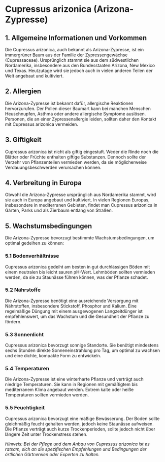 # Cupressus arizonica (Arizona-Zypresse)

## 1. Allgemeine Informationen und Vorkommen
Die Cupressus arizonica, auch bekannt als Arizona-Zypresse, ist ein immergrüner Baum aus der Familie der Zypressengewächse (Cupressaceae). Ursprünglich stammt sie aus dem südwestlichen Nordamerika, insbesondere aus den Bundesstaaten Arizona, New Mexico und Texas. Heutzutage wird sie jedoch auch in vielen anderen Teilen der Welt angebaut und kultiviert.

## 2. Allergien
Die Arizona-Zypresse ist bekannt dafür, allergische Reaktionen hervorzurufen. Der Pollen dieser Baumart kann bei manchen Menschen Heuschnupfen, Asthma oder andere allergische Symptome auslösen. Personen, die an einer Zypressenallergie leiden, sollten daher den Kontakt mit Cupressus arizonica vermeiden.

## 3. Giftigkeit
Cupressus arizonica ist nicht als giftig eingestuft. Weder die Rinde noch die Blätter oder Früchte enthalten giftige Substanzen. Dennoch sollte der Verzehr von Pflanzenteilen vermieden werden, da sie möglicherweise Verdauungsbeschwerden verursachen können.

## 4. Verbreitung in Europa
Obwohl die Arizona-Zypresse ursprünglich aus Nordamerika stammt, wird sie auch in Europa angebaut und kultiviert. In vielen Regionen Europas, insbesondere in mediterranen Gebieten, findet man Cupressus arizonica in Gärten, Parks und als Zierbaum entlang von Straßen.

## 5. Wachstumsbedingungen
Die Arizona-Zypresse bevorzugt bestimmte Wachstumsbedingungen, um optimal gedeihen zu können:

### 5.1 Bodenverhältnisse
Cupressus arizonica gedeiht am besten in gut durchlässigen Böden mit einem neutralen bis leicht sauren pH-Wert. Lehmböden sollten vermieden werden, da sie zu Staunässe führen können, was der Pflanze schadet.

### 5.2 Nährstoffe
Die Arizona-Zypresse benötigt eine ausreichende Versorgung mit Nährstoffen, insbesondere Stickstoff, Phosphor und Kalium. Eine regelmäßige Düngung mit einem ausgewogenen Langzeitdünger ist empfehlenswert, um das Wachstum und die Gesundheit der Pflanze zu fördern.

### 5.3 Sonnenlicht
Cupressus arizonica bevorzugt sonnige Standorte. Sie benötigt mindestens sechs Stunden direkte Sonneneinstrahlung pro Tag, um optimal zu wachsen und eine dichte, kompakte Form zu entwickeln.

### 5.4 Temperaturen
Die Arizona-Zypresse ist eine winterharte Pflanze und verträgt auch niedrige Temperaturen. Sie kann in Regionen mit gemäßigtem bis mediterranem Klima angebaut werden. Extrem kalte oder heiße Temperaturen sollten vermieden werden.

### 5.5 Feuchtigkeit
Cupressus arizonica bevorzugt eine mäßige Bewässerung. Der Boden sollte gleichmäßig feucht gehalten werden, jedoch keine Staunässe aufweisen. Die Pflanze verträgt auch kurze Trockenperioden, sollte jedoch nicht über längere Zeit unter Trockenstress stehen.

*Hinweis: Bei der Pflege und dem Anbau von Cupressus arizonica ist es ratsam, sich an die spezifischen Empfehlungen und Bedingungen der örtlichen Gärtnereien oder Experten zu halten.*
